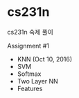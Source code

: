 # cs231n

cs231n 숙제 풀이

Assignment #1
  * KNN (Oct 10, 2016)
  * SVM
  * Softmax
  * Two Layer NN
  * Features
